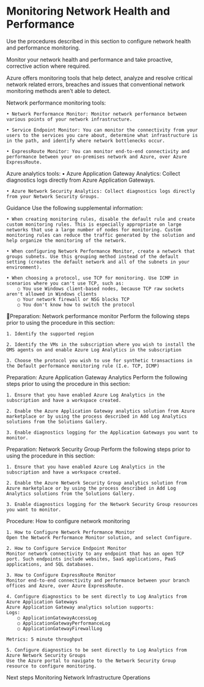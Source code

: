 # Monitoring Network Health and Performance

Use the procedures described in this section to configure network health and performance monitoring.


Monitor your network health and performance and take proactive, corrective action where required. 

Azure offers monitoring tools that help detect, analyze and resolve critical network related errors, breaches and issues that conventional network monitoring methods aren't able to detect. 

Network performance monitoring tools:

	• Network Performance Monitor: Monitor network performance between various points of your network infrastructure. 

	• Service Endpoint Monitor: You can monitor the connectivity from your users to the services you care about, determine what infrastructure is in the path, and identify where network bottlenecks occur. 
	
	• ExpressRoute Monitor: You can monitor end-to-end connectivity and performance between your on-premises network and Azure, over Azure ExpressRoute. 
	
	
Azure analytics tools:
	• Azure Application Gateway Analytics: Collect diagnostics logs directly from Azure Application Gateways.
	
	• Azure Network Security Analytics: Collect diagnostics logs directly from your Network Security Groups.



Guidance
Use the following supplemental information:

	• When creating monitoring rules, disable the default rule and create custom monitoring rules. This is especially appropriate on large networks that use a large number of nodes for monitoring. Custom monitoring rules can reduce the traffic generated by the solution and help organize the monitoring of the network.
	
	• When configuring Network Performance Monitor, create a network that groups subnets. Use this grouping method instead of the default setting (creates the default network and all of the subnets in your environment).
	
	• When choosing a protocol, use TCP for monitoring. Use ICMP in scenarios where you can't use TCP, such as: 
		○ You use Windows client-based nodes, because TCP raw sockets aren't allowed in Windows clients
		○ Your network firewall or NSG blocks TCP
		○ You don't know how to switch the protocol
	

Preparation: Network performance monitor
Perform the following steps prior to using the procedure in this section:

	1. Identify the supported region
	
	2. Identify the VMs in the subscription where you wish to install the OMS agents on and enable Azure Log Analytics in the subscription
	
	3. Choose the protocol you wish to use for synthetic transactions in the Default performance monitoring rule (I.e. TCP, ICMP)



Preparation:  Azure Application Gateway Analytics
Perform the following steps prior to using the procedure in this section:

	1. Ensure that you have enabled Azure Log Analytics in the subscription and have a workspace created.
	
	2. Enable the Azure Application Gateway analytics solution from Azure marketplace or by using the process described in Add Log Analytics solutions from the Solutions Gallery.
	
	3. Enable diagnostics logging for the Application Gateways you want to monitor.



Preparation: Network Security Group
Perform the following steps prior to using the procedure in this section:

	1. Ensure that you have enabled Azure Log Analytics in the subscription and have a workspace created.
	
	2. Enable the Azure Network Security Group analytics solution from Azure marketplace or by using the process described in Add Log Analytics solutions from the Solutions Gallery.
	
	3. Enable diagnostics logging for the Network Security Group resources you want to monitor.



Procedure:  How to configure network monitoring 

	1. How to Configure Network Performance Monitor  
	Open the Network Performance Monitor solution, and select Configure.
	
	2. How to Configure Service Endpoint Monitor
	Monitor network connectivity to any endpoint that has an open TCP port. Such endpoints include websites, SaaS applications, PaaS applications, and SQL databases. 
	
	3. How to Configure ExpressRoute Monitor 
	Monitor end-to-end connectivity and performance between your branch offices and Azure, over Azure ExpressRoute.
	
	4. Configure diagnostics to be sent directly to Log Analytics from Azure Application Gateways
	Azure Application Gateway analytics solution supports:
	Logs: 
		○ ApplicationGatewayAccessLog
		○ ApplicationGatewayPerformanceLog
		○ ApplicationGatewayFirewallLog
	
	Metrics: 5 minute throughput

	5. Configure diagnostics to be sent directly to Log Analytics from Azure Network Security Groups  
	Use the Azure portal to navigate to the Network Security Group resource to configure monitoring.



Next steps
Monitoring Network Infrastructure Operations


